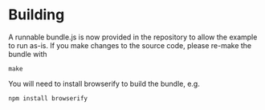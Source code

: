 Building
========

A runnable bundle.js is now provided in the repository to allow the example to
run as-is. If you make changes to the source code, please re-make the bundle
with

`make`

You will need to install browserify to build the bundle, e.g.

`npm install browserify`
